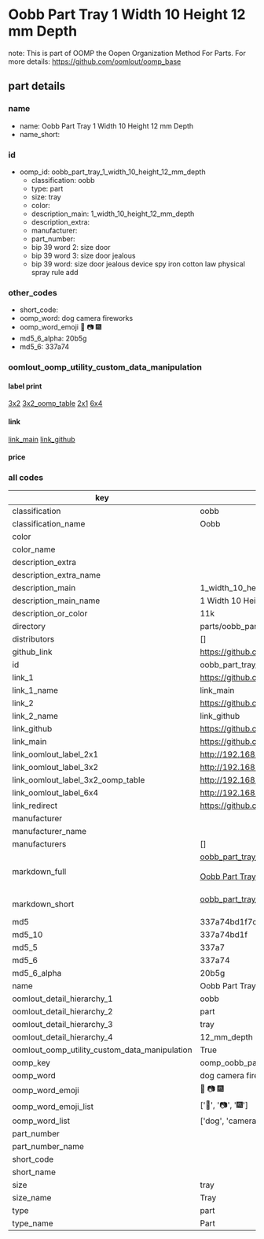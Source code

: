 # Oobb Part Tray 1 Width 10 Height 12 mm Depth  

note: This is part of OOMP the Oopen Organization Method For Parts. For more details: https://github.com/oomlout/oomp_base

##  part details
  







### name
* name: Oobb Part Tray 1 Width 10 Height 12 mm Depth
* name_short: 
### id
* oomp_id: oobb_part_tray_1_width_10_height_12_mm_depth
  * classification: oobb
  * type: part
  * size: tray
  * color: 
  * description_main: 1_width_10_height_12_mm_depth
  * description_extra: 
  * manufacturer: 
  * part_number: 
  * bip 39 word 2: size door
  * bip 39 word 3: size door jealous
  * bip 39 word: size door jealous device spy iron cotton law physical spray rule add

### other_codes
* short_code: 
* oomp_word: dog camera fireworks
* oomp_word_emoji :dog: :camera: :fireworks:
* md5_6_alpha: 20b5g
* md5_6: 337a74






### oomlout_oomp_utility_custom_data_manipulation
#### label print
[3x2](http://192.168.1.245:1112/?label=oomp%2020b5g)
[3x2_oomp_table](http://192.168.1.108:1112/?label=oomp%2020b5g)
[2x1](http://192.168.1.242:1112/?label=oomp%2020b5g)
[6x4](http://192.168.1.55:1112/?label=oomp%2020b5g)    

#### link

[link_main](https://github.com/oomlout/oomlout_oomp_version_1_messy/tree/main/parts/oobb_part_tray_1_width_10_height_12_mm_depth) [link_github](https://github.com/oomlout/oomlout_oomp_version_1_messy/tree/main/parts/oobb_part_tray_1_width_10_height_12_mm_depth)                             

#### price







### all codes 
| key | value |  
| --- | --- |  
| classification | oobb |  
| classification_name | Oobb |  
| color |  |  
| color_name |  |  
| description_extra |  |  
| description_extra_name |  |  
| description_main | 1_width_10_height_12_mm_depth |  
| description_main_name | 1 Width 10 Height 12 mm Depth |  
| description_or_color | 11k |  
| directory | parts/oobb_part_tray_1_width_10_height_12_mm_depth |  
| distributors | [] |  
| github_link | https://github.com/oomlout/oomlout_oomp_part_src/tree/main/parts/oobb_part_tray_1_width_10_height_12_mm_depth |  
| id | oobb_part_tray_1_width_10_height_12_mm_depth |  
| link_1 | https://github.com/oomlout/oomlout_oomp_version_1_messy/tree/main/parts/oobb_part_tray_1_width_10_height_12_mm_depth |  
| link_1_name | link_main |  
| link_2 | https://github.com/oomlout/oomlout_oomp_version_1_messy/tree/main/parts/oobb_part_tray_1_width_10_height_12_mm_depth |  
| link_2_name | link_github |  
| link_github | https://github.com/oomlout/oomlout_oomp_version_1_messy/tree/main/parts/oobb_part_tray_1_width_10_height_12_mm_depth |  
| link_main | https://github.com/oomlout/oomlout_oomp_version_1_messy/tree/main/parts/oobb_part_tray_1_width_10_height_12_mm_depth |  
| link_oomlout_label_2x1 | http://192.168.1.242:1112/?label=oomp%2020b5g |  
| link_oomlout_label_3x2 | http://192.168.1.245:1112/?label=oomp%2020b5g |  
| link_oomlout_label_3x2_oomp_table | http://192.168.1.108:1112/?label=oomp%2020b5g |  
| link_oomlout_label_6x4 | http://192.168.1.55:1112/?label=oomp%2020b5g |  
| link_redirect | https://github.com/oomlout/oomlout_oomp_version_1_messy/tree/main/parts/oobb_part_tray_1_width_10_height_12_mm_depth |  
| manufacturer |  |  
| manufacturer_name |  |  
| manufacturers | [] |  
| markdown_full | [oobb_part_tray_1_width_10_height_12_mm_depth](none)<br>[](none)<br>[Oobb Part Tray 1 Width 10 Height 12 Mm Depth](none)<br><br> |  
| markdown_short | [oobb_part_tray_1_width_10_height_12_mm_depth](none)<br><br> |  
| md5 | 337a74bd1f7de619d969a3caef105e4f |  
| md5_10 | 337a74bd1f |  
| md5_5 | 337a7 |  
| md5_6 | 337a74 |  
| md5_6_alpha | 20b5g |  
| name | Oobb Part Tray 1 Width 10 Height 12 mm Depth |  
| oomlout_detail_hierarchy_1 | oobb |  
| oomlout_detail_hierarchy_2 | part |  
| oomlout_detail_hierarchy_3 | tray |  
| oomlout_detail_hierarchy_4 | 12_mm_depth |  
| oomlout_oomp_utility_custom_data_manipulation | True |  
| oomp_key | oomp_oobb_part_tray_1_width_10_height_12_mm_depth |  
| oomp_word | dog camera fireworks |  
| oomp_word_emoji | :dog: :camera: :fireworks: |  
| oomp_word_emoji_list | [':dog:', ':camera:', ':fireworks:'] |  
| oomp_word_list | ['dog', 'camera', 'fireworks'] |  
| part_number |  |  
| part_number_name |  |  
| short_code |  |  
| short_name |  |  
| size | tray |  
| size_name | Tray |  
| type | part |  
| type_name | Part |  
